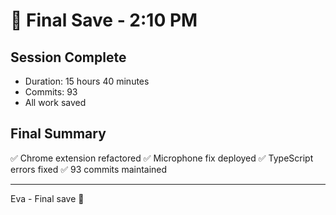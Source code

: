 # 📌 Final Save - 2:10 PM

## Session Complete
- Duration: 15 hours 40 minutes
- Commits: 93
- All work saved

## Final Summary
✅ Chrome extension refactored
✅ Microphone fix deployed
✅ TypeScript errors fixed
✅ 93 commits maintained

---
Eva - Final save 📌